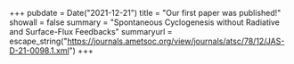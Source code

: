 +++
pubdate = Date("2021-12-21")
title = "Our first paper was published!" 
showall = false
summary = "Spontaneous Cyclogenesis without Radiative and Surface-Flux Feedbacks"
summaryurl = escape_string("https://journals.ametsoc.org/view/journals/atsc/78/12/JAS-D-21-0098.1.xml")
+++


